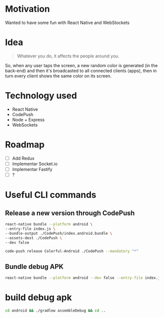 # Motivation

Wanted to have some fun with React Native and WebStockets

# Idea

> Whatever you do, it affects the people around you.

So, when any user taps the screen, a new random color is generated (in the back-end) and then it's broadcasted to all connected clients (apps), then in turn every client shows the same color on its screen.

# Technology used

- React Native
- CodePush
- Node + Express
- WebSockets

# Roadmap

- [ ] Add Redux
- [ ] Implementar Socket.io
- [ ] Implementar Fastify
- [ ] ?

# Useful CLI commands

## Release a new version through CodePush

```bash
react-native bundle --platform android \
--entry-file index.js \
--bundle-output ./CodePush/index.android.bundle \
--assets-dest ./CodePush \
--dev false
```

```bash
code-push release Colorful-Android ./CodePush --mandatory "*"
```

## Bundle debug APK
```bash
react-native bundle --platform android --dev false --entry-file index.js --bundle-output android/app/src/main/assets/index.android.bundle --assets-dest android/app/src/main/res/
```

# build debug apk
```bash
cd android && ./gradlew assembleDebug && cd ..
```